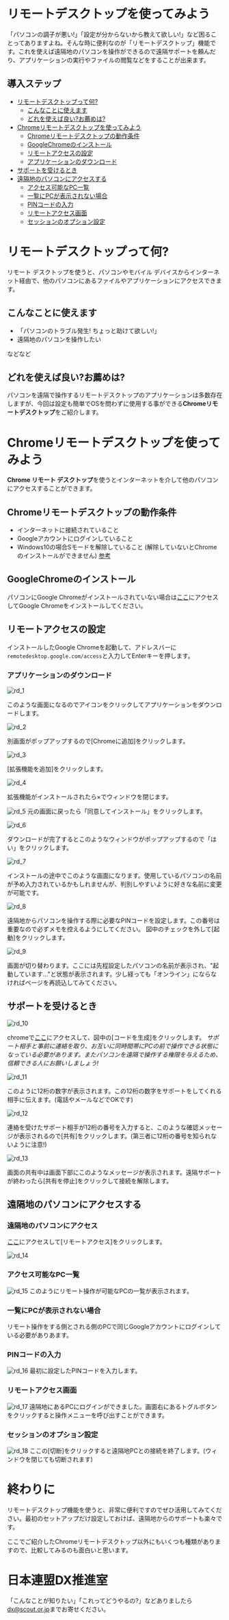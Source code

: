# リモートデスクトップを使ってみよう
「パソコンの調子が悪い!」「設定が分からないから教えて欲しい!」など困ることってありますよね。そんな時に便利なのが「リモートデスクトップ」機能です。これを使えば遠隔地のパソコンを操作ができるので遠隔サポートを頼んだり、アプリケーションの実行やファイルの閲覧などをすることが出来ます。

## 導入ステップ

* [リモートデスクトップって何?](#リモートデスクトップって何?)
	* [こんなことに使えます](#こんなことに使えます)
	* [どれを使えば良い?お薦めは?](#どれを使えば良い?お薦めは?)
* [Chromeリモートデスクトップを使ってみよう](#Chromeリモートデスクトップを使ってみよう)
	* [Chromeリモートデスクトップの動作条件](#Chromeリモートデスクトップの動作条件)
	* [GoogleChromeのインストール](#GoogleChromeのインストール)
	* [リモートアクセスの設定](#リモートアクセスの設定)
	* [アプリケーションのダウンロード](#アプリケーションのダウンロード)
* [サポートを受けるとき](#サポートを受けるとき) 
* [遠隔地のパソコンにアクセスする](#遠隔地のパソコンにアクセスする)
	* [アクセス可能なPC一覧](#アクセス可能なPC一覧)
	* [一覧にPCが表示されない場合](#一覧にPCが表示されない場合)
	* [PINコードの入力](#PINコードの入力)
	* [リモートアクセス画面](#リモートアクセス画面)
	* [セッションのオプション設定](#セッションのオプション設定)

# リモートデスクトップって何?
リモート デスクトップを使うと、パソコンやモバイル デバイスからインターネット経由で、他のパソコンにあるファイルやアプリケーションにアクセスできます。
## こんなことに使えます
* 「パソコンのトラブル発生! ちょっと助けて欲しい!」
* 遠隔地のパソコンを操作したい

などなど

## どれを使えば良い?お薦めは?
パソコンを遠隔で操作するリモートデスクトップのアプリケーションは多数存在しますが、今回は設定も簡単でOSを問わずに使用する事ができる**Chromeリモートデスクトップ**をご紹介します。

# Chromeリモートデスクトップを使ってみよう
**Chrome リモート デスクトップ**を使うとインターネットを介して他のパソコンにアクセスすることができます。

## Chromeリモートデスクトップの動作条件
* インターネットに接続されていること
* Googleアカウントにログインしていること
* Windows10の場合Sモードを解除していること (解除していないとChromeのインストールができません) [参考](https://support.microsoft.com/ja-jp/help/4456067/windows-10-switch-out-of-s-mode) 

## GoogleChromeのインストール
パソコンにGoogle Chromeがインストールされていない場合は[ここ](https://www.google.com/intl/ja_jp/chrome/)にアクセスしてGoogle Chromeをインストールしてください。

## リモートアクセスの設定
インストールしたGoogle Chromeを起動して、アドレスバーに`remotedesktop.google.com/access`と入力してEnterキーを押します。

### アプリケーションのダウンロード
![rd_1](./images/rd_1.jpg)

このような画面になるのでアイコンをクリックしてアプリケーションをダウンロードします。

![rd_2](./images/rd_2.jpg)

別画面がポップアップするので[Chromeに追加]をクリックします。

![rd_3](./images/rd_3.jpg)

[拡張機能を追加]をクリックします。

![rd_4](./images/rd_4.jpg)

拡張機能がインストールされたら×でウィンドウを閉じます。

![rd_5](./images/rd_5.jpg)
元の画面に戻ったら「同意してインストール」をクリックします。

![rd_6](./images/rd_6.jpg)

ダウンロードが完了するとこのようなウィンドウがポップアップするので「はい」をクリックします。

![rd_7](./images/rd_7.jpg)

インストールの途中でこのような画面になります。使用しているパソコンの名前が予め入力されているかもしれませんが、判別しやすいように好きな名前に変更が可能です。

![rd_8](./images/rd_8.jpg)

遠隔地からパソコンを操作する際に必要なPINコードを設定します。この番号は重要なので必ずメモを控えるようにしてください。
図中のチェックを外して[起動]をクリックします。

![rd_9](./images/rd_9.jpg)

画面が切り替わります。ここには先程設定したパソコンの名前が表示され、"起動しています..."と状態が表示されます。少し経っても「オンライン」にならなければページを再読込してみてください。

## サポートを受けるとき
![rd_10](./images/rd_10.jpg)

chromeで[ここ](https://remotedesktop.google.com/support)にアクセスして、図中の[コードを生成]をクリックします。
*サポート相手と事前に連絡を取り、お互いに同時間帯にPCの前で操作できる状態になっている必要があります。またパソコンを遠隔で操作する権限を与えるため、信頼できる人にお願いしましょう!*

![rd_11](./images/rd_11.jpg)

このように12桁の数字が表示されます。この12桁の数字をサポートをしてくれる相手に伝えます。(電話やメールなどでOKです)

![rd_12](./images/rd_12.jpg)

連絡を受けたサポート相手が12桁の番号を入力すると、このような確認メッセージが表示されるので[共有]をクリックします。(第三者に12桁の番号を知られないように注意!)

![rd_13](./images/rd_13.jpg)

画面の共有中は画面下部にこのようなメッセージが表示されます。遠隔サポートが終わったら[共有を停止]をクリックして接続を解除します。

## 遠隔地のパソコンにアクセスする
### 遠隔地のパソコンにアクセス
[ここ](https://remotedesktop.google.com/)にアクセスして[リモートアクセス]をクリックします。

![rd_14](./images/rd_14.jpg)


### アクセス可能なPC一覧
![rd_15](./images/rd_15.jpg)
このようにリモート操作が可能なPCの一覧が表示されます。

### 一覧にPCが表示されない場合
リモート操作をする側とされる側のPCで同じGoogleアカウントにログインしている必要がありあます。

### PINコードの入力
![rd_16](./images/rd_16.jpg)
最初に設定したPINコードを入力します。

### リモートアクセス画面
![rd_17](./images/rd_17.jpg)
遠隔地にあるPCにログインができました。画面右にあるトグルボタンをクリックすると操作メニューを呼び出すことができます。

### セッションのオプション設定
![rd_18](./images/rd_18.jpg)
ここの[切断]をクリックすると遠隔地PCとの接続を終了します。(ウィンドウを閉じても切断されます)

# 終わりに
リモートデスクトップ機能を使うと、非常に便利ですのでぜひ活用してみてください。最初のセットアップだけ設定しておけば、遠隔地からのサポートも楽々です。

ここでご紹介したChromeリモートデスクトップ以外にもいくつも種類がありますので、比較してみるのも面白いと思います。

# 日本連盟DX推進室
「こんなことが知りたい」「これってどうやるの?」などありましたら <dx@scout.or.jp>までお寄せください。